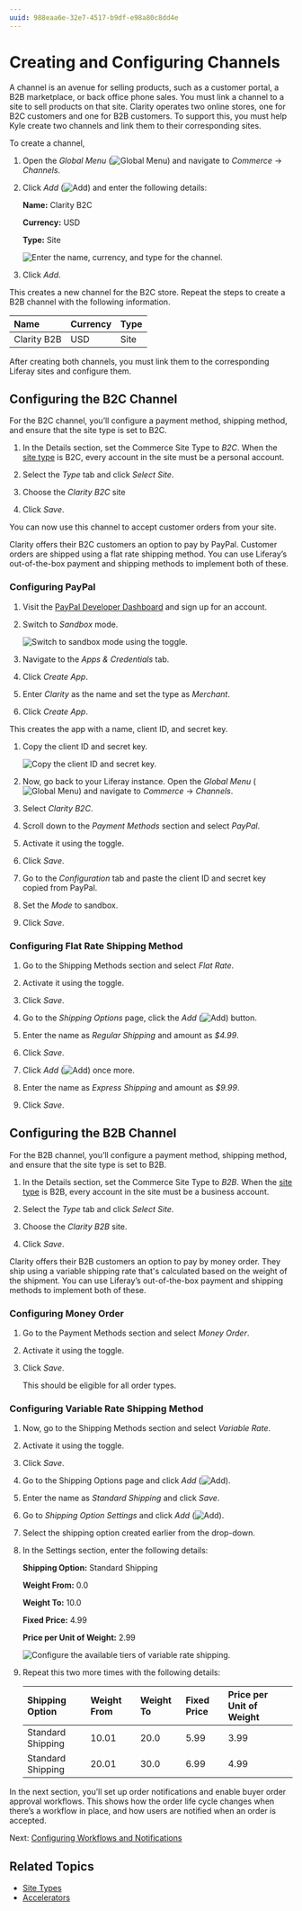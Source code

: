```yaml
---
uuid: 988eaa6e-32e7-4517-b9df-e98a80c8dd4e
---
```

# Creating and Configuring Channels

A channel is an avenue for selling products, such as a customer portal, a B2B marketplace, or back office phone sales. You must link a channel to a site to sell products on that site. Clarity operates two online stores, one for B2C customers and one for B2B customers. To support this, you must help Kyle create two channels and link them to their corresponding sites. 

To create a channel,

1. Open the *Global Menu* (![Global Menu](../../images/icon-applications-menu.png)) and navigate to *Commerce* → *Channels*.

1. Click *Add* (![Add](../../images/icon-add.png)) and enter the following details:

   **Name:** Clarity B2C

   **Currency:** USD

   **Type:** Site

   ![Enter the name, currency, and type for the channel.](./creating-and-configuring-channels/images/01.png)

1. Click *Add*.

This creates a new channel for the B2C store. Repeat the steps to create a B2B channel with the following information. 

| Name        | Currency | Type |
| :---------- | :------- | :--- |
| Clarity B2B | USD      | Site |

After creating both channels, you must link them to the corresponding Liferay sites and configure them. 

## Configuring the B2C Channel

For the B2C channel, you’ll configure a payment method, shipping method, and ensure that the site type is set to B2C. 

1. In the Details section, set the Commerce Site Type to *B2C*. When the [site type](/w/commerce/starting-a-store/sites-and-site-types#site-types) is B2C, every account in the site must be a personal account. 

1. Select the *Type* tab and click *Select Site*. 

1. Choose the *Clarity B2C* site 

1. Click *Save*. 

You can now use this channel to accept customer orders from your site. 

Clarity offers their B2C customers an option to pay by PayPal. Customer orders are shipped using a flat rate shipping method. You can use Liferay’s out-of-the-box payment and shipping methods to implement both of these. 

### Configuring PayPal

1. Visit the [PayPal Developer Dashboard](https://developer.paypal.com/dashboard/) and sign up for an account. 

1. Switch to *Sandbox* mode.

   ![Switch to sandbox mode using the toggle.](./creating-and-configuring-channels/images/02.png)

1. Navigate to the *Apps & Credentials* tab.

1. Click *Create App*.

1. Enter *Clarity* as the name and set the type as *Merchant*. 

1. Click *Create App*.

This creates the app with a name, client ID, and secret key. 

1. Copy the client ID and secret key.

   ![Copy the client ID and secret key.](./creating-and-configuring-channels/images/03.png)

1. Now, go back to your Liferay instance. Open the *Global Menu* (![Global Menu](../../images/icon-applications-menu.png)) and navigate to *Commerce* → *Channels*.

1. Select *Clarity B2C*.

1. Scroll down to the *Payment Methods* section and select *PayPal*.

1. Activate it using the toggle.

1. Click *Save*.

1. Go to the *Configuration* tab and paste the client ID and secret key copied from PayPal. 

1. Set the *Mode* to sandbox.

1. Click *Save*. 

### Configuring Flat Rate Shipping Method

1. Go to the Shipping Methods section and select *Flat Rate*.

1. Activate it using the toggle.

1. Click *Save*.

1. Go to the *Shipping Options* page, click the *Add* (![Add](../../images/icon-add.png)) button.

1. Enter the name as *Regular Shipping* and amount as *$4.99*.

1. Click *Save*.

1. Click *Add* (![Add](../../images/icon-add.png)) once more.

1. Enter the name as *Express Shipping* and amount as *$9.99*.

1. Click *Save*.

## Configuring the B2B Channel

For the B2B channel, you’ll configure a payment method, shipping method, and ensure that the site type is set to B2B. 

1. In the Details section, set the Commerce Site Type to *B2B*. When the [site type](https://learn.liferay.com/web/guest/w/commerce/starting-a-store/sites-and-site-types#site-types) is B2B, every account in the site must be a business account. 

1. Select the *Type* tab and click *Select Site*. 

1. Choose the *Clarity B2B* site.

1. Click *Save*. 

Clarity offers their B2B customers an option to pay by money order. They ship using a variable shipping rate that's calculated based on the weight of the shipment. You can use Liferay’s out-of-the-box payment and shipping methods to implement both of these. 

### Configuring Money Order

1. Go to the Payment Methods section and select *Money Order*.

1. Activate it using the toggle.

1. Click *Save*.

   This should be eligible for all order types. 

### Configuring Variable Rate Shipping Method

1. Now, go to the Shipping Methods section and select *Variable Rate*.

1. Activate it using the toggle.

1. Click *Save*.

1. Go to the Shipping Options page and click *Add* (![Add](../../images/icon-add.png)).

1. Enter the name as *Standard Shipping* and click *Save*.

1. Go to *Shipping Option Settings* and click *Add* (![Add](../../images/icon-add.png)). 

1. Select the shipping option created earlier from the drop-down.

1. In the Settings section, enter the following details:

   **Shipping Option:** Standard Shipping

   **Weight From:** 0.0

   **Weight To:** 10.0

   **Fixed Price:** 4.99

   **Price per Unit of Weight:** 2.99

   ![Configure the available tiers of variable rate shipping.](./creating-and-configuring-channels/images/04.png)

1. Repeat this two more times with the following details: 

   | Shipping Option   | Weight From | Weight To | Fixed Price | Price per Unit of Weight |
   | :---------------- | :---------- | :-------- | :---------- | :----------------------- |
   | Standard Shipping | 10.01       | 20.0      | 5.99        | 3.99                     |
   | Standard Shipping | 20.01       | 30.0      | 6.99        | 4.99                     |

In the next section, you’ll set up order notifications and enable buyer order approval workflows. This shows how the order life cycle changes when there’s a workflow in place, and how users are notified when an order is accepted. 

Next: [Configuring Workflows and Notifications](./configuring-workflows-and-notifications.md)

## Related Topics

* [Site Types](https://learn.liferay.com/web/guest/w/commerce/starting-a-store/sites-and-site-types#site-types)
* [Accelerators](https://learn.liferay.com/web/guest/w/commerce/starting-a-store/accelerators)